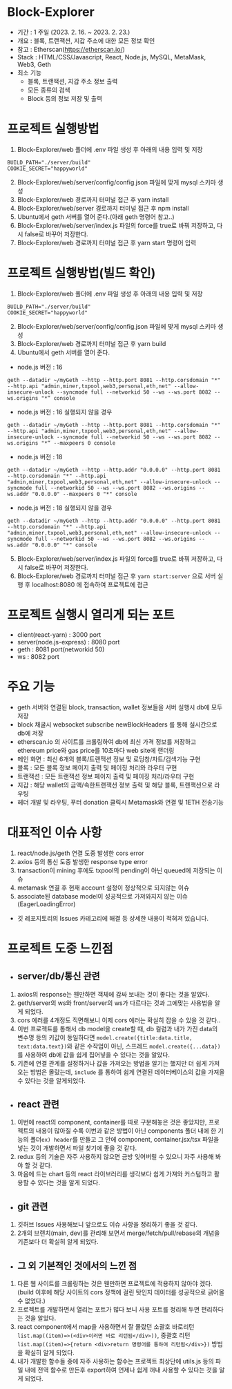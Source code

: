 # Block-Explorer
- 기간 : 1 주일 (2023. 2. 16. ~ 2023. 2. 23.)
- 개요 : 블록, 트랜잭션, 지갑 주소에 대한 모든 정보 확인
- 참고 : Etherscan(https://etherscan.io/)
- Stack : HTML/CSS/Javascript, React, Node.js, MySQL, MetaMask, Web3, Geth
- 최소 기능
  - 블록, 트랜잭션, 지갑 주소 정보 출력
  - 모든 종류의 검색
  - Block 등의 정보 저장 및 출력

# 프로젝트 실행방법
1. Block-Explorer/web 폴더에 .env 파일 생성 후 아래의 내용 입력 및 저장
```
BUILD_PATH="./server/build"
COOKIE_SECRET="happyworld"
```
2. Block-Explorer/web/server/config/config.json 파일에 맞게 mysql 스키마 생성
3. Block-Explorer/web 경로까지 터미널 접근 후 yarn install
4. Block-Explorer/web/server 경로까지 터미널 접근 후 npm install
5. Ubuntu에서 geth 서버를 열어 준다.(아래 geth 명령어 참고..)
6. Block-Explorer/web/server/index.js 파일의 force를 true로 바꿔 저장하고, 다시 false로 바꾸어 저장한다.
7. Block-Explorer/web 경로까지 터미널 접근 후 yarn start 명령어 입력


# 프로젝트 실행방법(빌드 확인)
1. Block-Explorer/web 폴더에 .env 파일 생성 후 아래의 내용 입력 및 저장
```
BUILD_PATH="./server/build"
COOKIE_SECRET="happyworld"
```
2. Block-Explorer/web/server/config/config.json 파일에 맞게 mysql 스키마 생성
3. Block-Explorer/web 경로까지 터미널 접근 후 yarn build
4. Ubuntu에서 geth 서버를 열어 준다.
- node.js 버전 : 16
```
geth --datadir ~/myGeth --http --http.port 8081 --http.corsdomain "*" --http.api "admin,miner,txpool,web3,personal,eth,net" --allow-insecure-unlock --syncmode full --networkid 50 --ws --ws.port 8082 --ws.origins "*“ console
```
- node.js 버전 : 16 실행되지 않을 경우
```
geth --datadir ~/myGeth --http --http.port 8081 --http.corsdomain "*" --http.api "admin,miner,txpool,web3,personal,eth,net" --allow-insecure-unlock --syncmode full --networkid 50 --ws --ws.port 8082 --ws.origins "*“ --maxpeers 0 console
```
- node.js 버전 : 18
```
geth --datadir ~/myGeth --http --http.addr "0.0.0.0" --http.port 8081 --http.corsdomain "*" --http.api "admin,miner,txpool,web3,personal,eth,net" --allow-insecure-unlock --syncmode full --networkid 50 --ws --ws.port 8082 --ws.origins --ws.addr "0.0.0.0" --maxpeers 0 "*" console
```
- node.js 버전 : 18 실행되지 않을 경우
```
geth --datadir ~/myGeth --http --http.addr "0.0.0.0" --http.port 8081 --http.corsdomain "*" --http.api "admin,miner,txpool,web3,personal,eth,net" --allow-insecure-unlock --syncmode full --networkid 50 --ws --ws.port 8082 --ws.origins --ws.addr "0.0.0.0" "*" console
```
5. Block-Explorer/web/server/index.js 파일의 force를 true로 바꿔 저장하고, 다시 false로 바꾸어 저장한다.
6. Block-Explorer/web 경로까지 터미널 접근 후 ```yarn start:server``` 으로 서버 실행 후 localhost:8080 에 접속하여 프로젝트에 접근


# 프로젝트 실행시 열리게 되는 포트
- client(react-yarn) : 3000 port
- server(node.js-express) : 8080 port
- geth : 8081 port(networkid 50)
- ws : 8082 port

# 주요 기능
- geth 서버와 연결된 block, transaction, wallet 정보들을 서버 실행시 db에 모두 저장
- block 채굴시 websocket subscribe newBlockHeaders 를 통해 실시간으로 db에 저장
- etherscan.io 의 사이트를 크롤링하여 db에 최신 가격 정보를 저장하고 
  ethereum price와 gas price를 10초마다 web site에 랜더링
- 메인 화면 : 최신 6개의 블록/트랜잭션 정보 및 로딩창/차트/검색기능 구현
- 블록 : 모든 블록 정보 페이지 출력 및 페이징 처리와 라우터 구현
- 트랜잭션 : 모든 트랜잭션 정보 페이지 출력 및 페이징 처리/라우터 구현
- 지갑 : 해당 wallet의 금액/속한트랜잭션 정보 출력 및 해당 블록, 트랜잭션으로 라우팅
- 헤더 개발 및 라우팅, 푸터 donation 클릭시 Metamask와 연결 및 1ETH 전송기능


# 대표적인 이슈 사항
1. react/node.js/geth 연결 도중 발생한 cors error
2. axios 등의 통신 도중 발생한 response type error
3. transaction이 mining 후에도 txpool의 pending이 아닌 queued에 저장되는 이슈
4. metamask 연결 후 현재 account 설정이 정상적으로 되지않는 이슈
5. associate된 database model이 성공적으로 가져와지지 않는 이슈(EagerLoadingError)
- 깃 레포지토리의 Issues 카테고리에 해결 등 상세한 내용이 적혀져 있습니다.

# 프로젝트 도중 느낀점
- ## server/db/통신 관련
1. axios의 response는 웬만하면 객체에 감싸 보내는 것이 좋다는 것을 알았다.
2. geth/server의 ws와 front/server의 ws가 다르다는 것과 그에맞는 사용법을 알게 되었다.
3. cors 에러를 4개정도 직면해보니 이제 cors 에러는 확실히 잡을 수 있을 것 같다..
4. 이번 프로젝트를 통해서 db model을 create할 때, db 컬럼과 내가 가진 data의 변수명 등의 키값이 동일하다면 ```model.create({title:data.title, text:data.text})```와 같은 수작업이 아닌, 스프레드 ```model.create({...data})``` 를 사용하여 db에 값을 쉽게 집어넣을 수 있다는 것을 알았다.
5. 기존에 연결 관계를 설정하거나 값을 가져오는 방법을 알기는 했지만 더 쉽게 가져오는 방법은 몰랐는데, ```include``` 를 통하여 쉽게 연결된 데이터베이스의 값을 가져올 수 있다는 것을 알게되었다.
- ## react 관련
1. 이번에 react의 component, container를 따로 구분해놓은 것은 좋았지만, 프로젝트의 내용이 많아질 수록 이번과 같은 방법이 아닌 components 폴더 내에 한 기능의 폴더`ex) header`를 만들고 그 안에 component, container.jsx/tsx 파일을 넣는 것이 개발하면서 파일 찾기에 좋을 것 같다.
2. redux 등의 기술은 자주 사용하지 않으면 금방 잊어버릴 수 있으니 자주 사용해 봐야 할 것 같다.
3. 마음에 드는 chart 등의 react 라이브러리를 생각보다 쉽게 가져와 커스텀하고 활용할 수 있다는 것을 알게 되었다.
- ## git 관련
1. 깃허브 Issues 사용해보니 앞으로도 이슈 사항을 정리하기 좋을 것 같다.
2. 2개의 브랜치(main, dev)를 관리해 보면서 merge/fetch/pull/rebase의 개념을 기존보다 더 확실히 알게 되었다.
- ## 그 외 기본적인 것에서의 느낀 점
1. 다른 웹 사이트를 크롤링하는 것은 웬만하면 프로젝트에 적용하지 않아야 겠다. (build 이후에 해당 사이트의 cors 정책에 걸린 탓인지 데이터를 성공적으로 긁어올 수 없었다.)
2. 프로젝트를 개발하면서 열리는 포트가 많다 보니 사용 포트를 정리해 두면 편리하다는 것을 알았다.
3. react component에서 map을 사용하면서 잘 몰랐던 소괄호 바로리턴`list.map((item)=>(<div>이러면 바로 리턴됨</div>))`, 중괄호 리턴`list.map((item)=>{return <div>return 명령어를 통하여 리턴됨</div>})` 방법을 확실히 알게 되었다.
4. 내가 개발한 함수들 중에 자주 사용하는 함수는 프로젝트 최상단에 utils.js 등의 파일 내에 전역 함수로 만든후 export하여 언제나 쉽게 꺼내 사용할 수 있다는 것을 알게 되었다.


